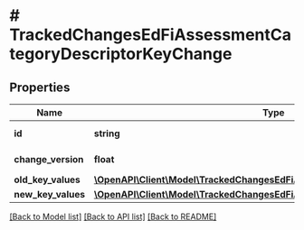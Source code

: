 # # TrackedChangesEdFiAssessmentCategoryDescriptorKeyChange

## Properties

Name | Type | Description | Notes
------------ | ------------- | ------------- | -------------
**id** | **string** | Resource identifier | [optional]
**change_version** | **float** | Change version | [optional]
**old_key_values** | [**\OpenAPI\Client\Model\TrackedChangesEdFiAssessmentCategoryDescriptorKey**](TrackedChangesEdFiAssessmentCategoryDescriptorKey.md) |  | [optional]
**new_key_values** | [**\OpenAPI\Client\Model\TrackedChangesEdFiAssessmentCategoryDescriptorKey**](TrackedChangesEdFiAssessmentCategoryDescriptorKey.md) |  | [optional]

[[Back to Model list]](../../README.md#models) [[Back to API list]](../../README.md#endpoints) [[Back to README]](../../README.md)
